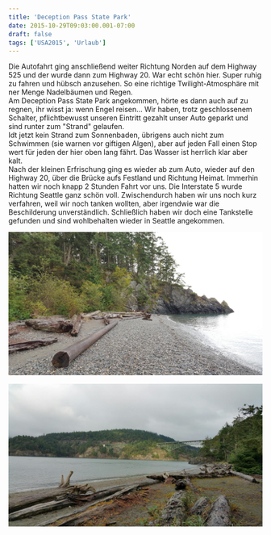 ```yaml
---
title: 'Deception Pass State Park'
date: 2015-10-29T09:03:00.001-07:00
draft: false
tags: ['USA2015', 'Urlaub']
---
```


Die Autofahrt ging anschließend weiter Richtung Norden auf dem Highway 525 und der wurde dann zum Highway 20. War echt schön hier. Super ruhig zu fahren und hübsch anzusehen. So eine richtige Twilight-Atmosphäre mit ner Menge Nadelbäumen und Regen.  
Am Deception Pass State Park angekommen, hörte es dann auch auf zu regnen, ihr wisst ja: wenn Engel reisen... Wir haben, trotz geschlossenem Schalter, pflichtbewusst unseren Eintritt gezahlt unser Auto geparkt und sind runter zum "Strand" gelaufen.  
Idt jetzt kein Strand zum Sonnenbaden, übrigens auch nicht zum Schwimmen (sie warnen vor giftigen Algen), aber auf jeden Fall einen Stop wert für jeden der hier oben lang fährt. Das Wasser ist herrlich klar aber kalt.  
Nach der kleinen Erfrischung ging es wieder ab zum Auto, wieder auf den Highway 20, über die Brücke aufs Festland und Richtung Heimat. Immerhin hatten wir noch knapp 2 Stunden Fahrt vor uns. Die Interstate 5 wurde Richtung Seattle ganz schön voll. Zwischendurch haben wir uns noch kurz verfahren, weil wir noch tanken wollten, aber irgendwie war die Beschilderung unverständlich. Schließlich haben wir doch eine Tankstelle gefunden und sind wohlbehalten wieder in Seattle angekommen.

![](/urlaub11to15-images/15/20151028_151931.jpg) 

![](/urlaub11to15-images/15/20151028_153405.jpg)